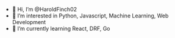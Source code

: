 - 👋 Hi, I’m @HaroldFinch02
- 👀 I’m interested in Python, Javascript, Machine Learning, Web Development
- 🌱 I’m currently learning React, DRF, Go

<!---
HaroldFinch02/HaroldFinch02 is a ✨ special ✨ repository because its `README.md` (this file) appears on your GitHub profile.
You can click the Preview link to take a look at your changes.
--->
